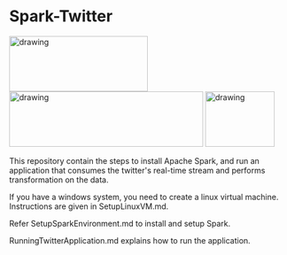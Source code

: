 # Spark-Twitter

<a href="http://spark.apache.org/"><img src="http://spark.apache.org/images/spark-logo-trademark.png" alt="drawing" height="100" width="250"/></a> <a href="https://www.python.org/"><img src="https://www.python.org/static/img/python-logo.png" alt="drawing" height="100" width="350"/></a> <a href="https://apps.twitter.com/"><img src="https://static01.nyt.com/images/2014/08/10/magazine/10wmt/10wmt-superJumbo-v4.jpg" alt="drawing" height="100" width="125"/></a>

This repository contain the steps to install Apache Spark, and run an application that consumes the twitter's real-time stream and performs transformation on the data.

If you have a windows system, you need to create a linux virtual machine. Instructions are given in SetupLinuxVM.md.

Refer SetupSparkEnvironment.md to install and setup Spark.

RunningTwitterApplication.md explains how to run the application.
